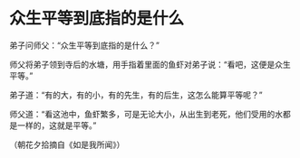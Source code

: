 # 众生平等到底指的是什么

弟子问师父：“众生平等到底指的是什么？” 

师父将弟子领到寺后的水塘，用手指着里面的鱼虾对弟子说：“看吧，这便是众生平等。” 

弟子道：“有的大，有的小，有的先生，有的后生，这怎么能算平等呢？” 

师父道：“看这池中，鱼虾繁多，可是无论大小，从出生到老死，他们受用的水都是一样的，这就是平等。” 

（朝花夕拾摘自《如是我所闻》）